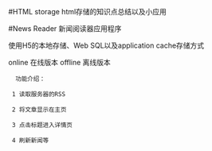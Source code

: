 #HTML storage
  html存储的知识点总结以及小应用

#News Reader 新闻阅读器应用程序

使用H5的本地存储、Web SQL以及application cache存储方式
 
   online  在线版本
   offline 离线版本
  
      功能介绍：
  
     1 读取服务器的RSS
  
     2 将文章显示在主页
  
     3 点击标题进入详情页
  
     4 刷新新闻等
